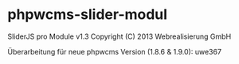# phpwcms-slider-modul
SliderJS pro Module v1.3
Copyright (C) 2013 Webrealisierung GmbH

Überarbeitung für neue phpwcms Version (1.8.6 & 1.9.0): uwe367

